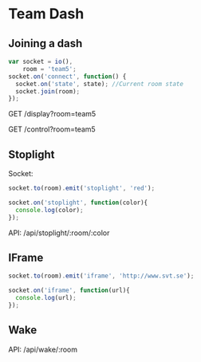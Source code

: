 # Team Dash

## Joining a dash

```javascript
var socket = io(),
    room = 'team5';
socket.on('connect', function() {
  socket.on('state', state); //Current room state
  socket.join(room);
});
```

GET /display?room=team5

GET /control?room=team5

## Stoplight

Socket:
```javascript
socket.to(room).emit('stoplight', 'red');

socket.on('stoplight', function(color){
  console.log(color);
});
```

API: /api/stoplight/:room/:color

## IFrame

```javascript
socket.to(room).emit('iframe', 'http://www.svt.se');

socket.on('iframe', function(url){
  console.log(url);
});
```

## Wake

API: /api/wake/:room
